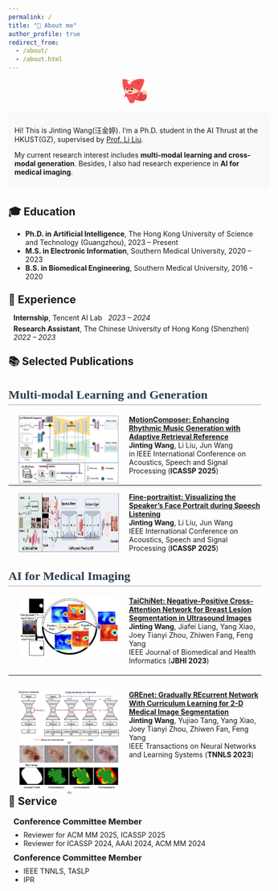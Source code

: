 ```yaml
---
permalink: /
title: "🤖 About me"
author_profile: true
redirect_from: 
  - /about/
  - /about.html
---
```

<p align="center">
  <img src="images/53.png" alt="About me banner" width="10%">
</p>

<div style="border-radius: 10px; padding: 12px; background-color: #f9f9f9;width: 99%; margin: 0 auto">
  <p>Hi! This is Jinting Wang(汪金婷). I’m a Ph.D. student in the AI Thrust at the HKUST(GZ), supervised by <a href="https://scholar.google.com/citations?user=KQ2S01UAAAAJ&hl=en">Prof. Li Liu</a>.</p>
  <p>My current research interest includes <strong> multi-modal learning and cross-modal generation</strong>. Besides, I also had research experience in <strong> AI for medical imaging</strong>.</p>
</div>

<h2 style="margin-bottom: 5px;">🎓 Education</h2>
<div style="padding: 10px; width: 99%; margin: 5px auto;">
  <ul style="margin: 0;">
    <li><strong>Ph.D. in Artificial Intelligence</strong>, The Hong Kong University of Science and Technology (Guangzhou), 2023 – Present</li>
    <li><strong>M.S. in Electronic Information</strong>, Southern Medical University, 2020 – 2023</li>
    <li><strong>B.S. in Biomedical Engineering</strong>, Southern Medical University, 2016 – 2020</li>
  </ul>
</div>

<h2 style="margin: 15px 0 5px 0;">💼 Experience</h2>
<div style="padding: 10px; width: 99%; margin: 5px auto;">
  <ul style="list-style-type: none; padding-left: 0; margin: 0;">
    <li style="margin-bottom: 5px;">
      <strong>Internship</strong>, Tencent AI Lab &nbsp; <em>2023 – 2024</em>
    </li>
    <li>
      <strong>Research Assistant</strong>, The Chinese University of Hong Kong (Shenzhen) &nbsp; <em>2022 – 2023</em>
    </li>
  </ul>
</div>

<h2 style="margin: 15px 0 5px 0;">📚 Selected Publications</h2>
<div style="text-align: left; margin: 20px 0; font-size: 1.2em; color: #666;">
</div>
<h2 style="font-family: 'Georgia', serif; font-size: 24px; font-weight: bold; color: #2c3e50; border-bottom: 2px solid #ccc; padding-bottom: 5px;">
 Multi-modal Learning and Generation
</h2>
<dl>
 <dt><img align="left" width="200"
hspace="20" wspace="20" src="images/MotionComposer.jpg">
</dt>
</dl>
<dd><a href="https://ieeexplore.ieee.org/abstract/document/10889094"><strong>	
MotionComposer: Enhancing Rhythmic Music Generation with Adaptive Retrieval Reference
</strong></a></dd>
<dd><strong>Jinting Wang</strong>, Li Liu, Jun Wang</dd>
<dd> <strong class="First"></strong> in IEEE International Conference on Acoustics, Speech and Signal Processing (<strong>ICASSP 2025</strong>)</dd>

<hr style="margin-top: 20px; margin-bottom: 10px;">



<dl>
<dt><img align="left" width="200" height="120" hspace="20" wspace="20" src="images/FinePortraitist.jpg"></dt>

<dd><a href="https://ieeexplore.ieee.org/abstract/document/10889904"><strong>	
Fine-portraitist: Visualizing the Speaker’s Face Portrait during Speech Listening
</strong></a></dd>
<dd><strong>Jinting Wang</strong>, Li Liu, Jun Wang</dd>
<dd>  <strong class="First"></strong> IEEE International Conference on Acoustics, Speech and Signal Processing (<strong>ICASSP 2025</strong>)</dd>
</dl>


<h2 style="font-family: 'Georgia', serif; font-size: 24px; font-weight: bold; color: #2c3e50; border-bottom: 2px solid #ccc; padding-bottom: 5px;">
  AI for Medical Imaging
</h2>
<dl>
  <dt><img align="left" width="200"
hspace="20" wspace="20" src="images/TaiChiNet.jpg">
</dt>
<dd><a href="https://ieeexplore.ieee.org/abstract/document/10388392"><strong>	
TaiChiNet: Negative-Positive Cross-Attention Network for Breast Lesion Segmentation in Ultrasound Images
</strong></a></dd>
<dd><strong>Jinting Wang</strong>, Jiafei Liang, Yang Xiao, Joey Tianyi Zhou, Zhiwen Fang, Feng Yang</dd>
<dd>  <strong class="First"></strong> IEEE Journal of Biomedical and Health Informatics (<strong>JBHI 2023</strong>)</dd>
</dl>
<hr style="margin-top: 20px; margin-bottom: 30px;">

<dl>
  <dt>
    <img align="left" width="200" hspace="20" src="images/GREnet.jpg">
  </dt>
  <dd>
    <a href="https://ieeexplore.ieee.org/abstract/document/10026671">
      <strong>GREnet: Gradually REcurrent Network With Curriculum Learning for 2-D Medical Image Segmentation</strong>
    </a>
  </dd>
  <dd><strong>Jinting Wang</strong>, Yujiao Tang, Yang Xiao, Joey Tianyi Zhou, Zhiwen Fan, Feng Yang</dd>
  <dd><strong class="First"></strong> IEEE Transactions on Neural Networks and Learning Systems (<strong>TNNLS 2023</strong>)</dd>
</dl>




<h2 style="display: block; clear: both; margin: 20px 0 8px 0;">🎡 Service</h2>
<div style="display: block; padding: 10px; width: 99%; margin: 8px auto; clear: both;">

<h3 style="margin: 0 0 8px 0;">Conference Committee Member</h3>
  <ul style="margin: 0 0 10px 20px; padding: 0;">
    <li>Reviewer for ACM MM 2025, ICASSP 2025</li>
    <li>Reviewer for ICASSP 2024, AAAI 2024, ACM MM 2024</li>
  </ul>

<h3 style="margin: 0 0 8px 0;">Conference Committee Member</h3>
  <ul style="margin: 0 0 0 20px; padding: 0;">
    <li>IEEE TNNLS, TASLP</li>
    <li>IPR</li>
  </ul>

</div>














